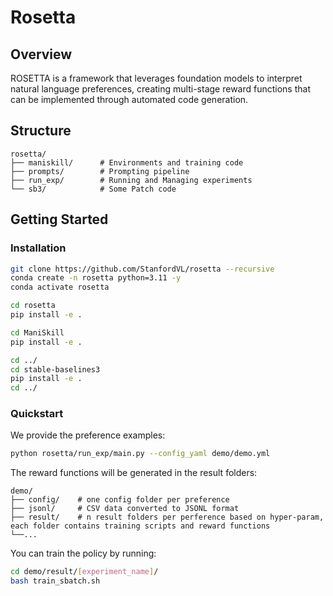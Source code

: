 # Rosetta

## Overview
ROSETTA is a framework that leverages foundation models to interpret natural language preferences, creating multi-stage reward functions that can be implemented through automated code generation.


## Structure

```
rosetta/
├── maniskill/      # Environments and training code
├── prompts/        # Prompting pipeline
├── run_exp/        # Running and Managing experiments
└── sb3/            # Some Patch code
```

## Getting Started

### Installation

```bash
git clone https://github.com/StanfordVL/rosetta --recursive
conda create -n rosetta python=3.11 -y
conda activate rosetta

cd rosetta
pip install -e .

cd ManiSkill
pip install -e .

cd ../
cd stable-baselines3
pip install -e .
cd ../
```

### Quickstart
We provide the preference examples:

```bash
python rosetta/run_exp/main.py --config_yaml demo/demo.yml
```

The reward functions will be generated in the result folders:

```
demo/
├── config/    # one config folder per preference
├── jsonl/     # CSV data converted to JSONL format
├── result/    # n result folders per perference based on hyper-param, each folder contains training scripts and reward functions
└──...
```

You can train the policy by running:

```bash
cd demo/result/[experiment_name]/
bash train_sbatch.sh
```
